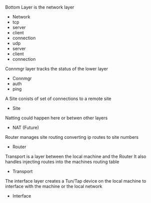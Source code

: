
Bottom Layer is the network layer
- Network
 - tcp
  - server
  - client
  - connection
 - udp
  - server
  - client
  - connection

Connmgr layer tracks the status of the lower layer
- Connmgr
 - auth
 - ping

A Site conists of set of connections to a remote site
- Site

Natting could happen here or betwen other layers
- NAT (Future)

Router manages site routing converting ip routes to site numbers
- Router

Transport is a layer between the local machine and the Router
It also handles injecting routes into the machines routing table
- Transport

The interface layer creates a Tun/Tap device on the local machine to interface with the machine or the local network
- Interface